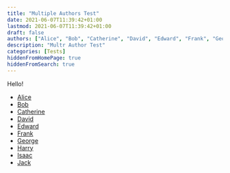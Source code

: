```yaml
---
title: "Multiple Authors Test"
date: 2021-06-07T11:39:42+01:00
lastmod: 2021-06-07T11:39:42+01:00
draft: false
authors: ["Alice", "Bob", "Catherine", "David", "Edward", "Frank", "George", "Harry", "Isaac", "Jack"]
description: "Multr Author Test"
categories: [Tests]
hiddenFromHomePage: true
hiddenFromSearch: true
---
```


<!--more-->

Hello!

- [Alice](/authors/alice)
- [Bob](/authors/bob)
- [Catherine](/authors/catherine)
- [David](/authors/david)
- [Edward](/authors/edward)
- [Frank](/authors/frank)
- [George](/authors/george)
- [Harry](/authors/harry)
- [Isaac](/authors/isaac)
- [Jack](/authors/jack)
